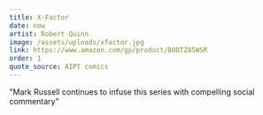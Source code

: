 ```yaml
---
title: X-Factor
date: now
artist: Robert Quinn
image: /assets/uploads/xfactor.jpg
link: https://www.amazon.com/gp/product/B0DTZ85WSR
order: 1
quote_source: AIPT comics
---
```

"Mark Russell continues to infuse this series with compelling social commentary"